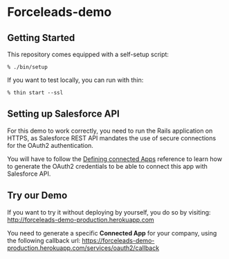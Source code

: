 Forceleads-demo
===============

Getting Started
---------------

This repository comes equipped with a self-setup script:

    % ./bin/setup

If you want to test locally, you can run with thin:

    % thin start --ssl


Setting up Salesforce API
-------------------------

For this demo to work correctly, you need to run the Rails application on HTTPS,
as Salesforce REST API mandates the use of secure connections for the OAuth2
authentication.

You will have to follow the [Defining connected Apps](https://www.salesforce.com/us/developer/docs/api_rest/Content/intro_defining_remote_access_applications.htm) reference to learn how to
generate the OAuth2 credentials to be able to connect this app with Salesforce API.


Try our Demo
------------

If you want to try it without deploying by yourself, you do so by visiting:
http://forceleads-demo-production.herokuapp.com

You need to generate a specific **Connected App** for your company, using
the following callback url: https://forceleads-demo-production.herokuapp.com/services/oauth2/callback
